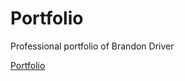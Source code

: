 # Portfolio
Professional portfolio of Brandon Driver

[Portfolio]([DriverPortfolio.html](https://bransblu.github.io/Portfolio/DriverPortfolio.html))
